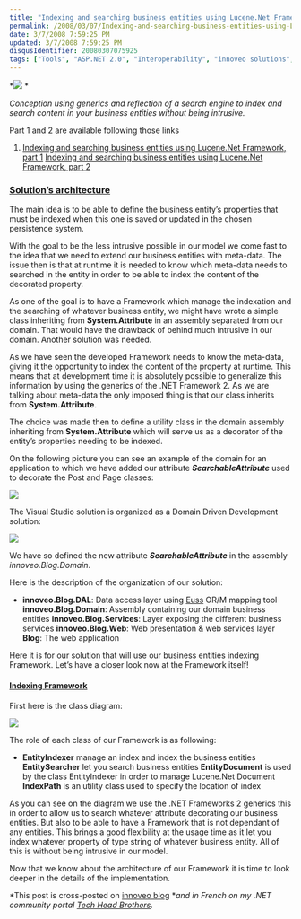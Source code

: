 ```yaml
---
title: "Indexing and searching business entities using Lucene.Net Framework, part 3"
permalink: /2008/03/07/Indexing-and-searching-business-entities-using-LuceneNet-Framework-part-3/
date: 3/7/2008 7:59:25 PM
updated: 3/7/2008 7:59:25 PM
disqusIdentifier: 20080307075925
tags: ["Tools", "ASP.NET 2.0", "Interoperability", "innoveo solutions", "C#", "Architecture", "Generics", "Reflection"]
---
```

*![](http://farm3.static.flickr.com/2032/2105387404_33d2e9ed92_o.gif) *

*Conception using generics and reflection of a search engine to index and search content in your business entities without being intrusive.*
<!-- more -->

Part 1 and 2 are available following those links

1.  [Indexing and searching business entities using Lucene.Net Framework, part 1](http://weblogs.asp.net/lkempe/archive/2007/11/16/indexing-and-searching-business-entities-using-lucene-net-framework-part-1.aspx)  [Indexing and searching business entities using Lucene.Net Framework, part 2](http://weblogs.asp.net/lkempe/archive/2008/03/07/indexing-and-searching-business-entities-using-lucene-net-framework-part-2.aspx)  

### [Solution’s architecture]()

The main idea is to be able to define the business entity’s properties that must be indexed when this one is saved or updated in the chosen persistence system.

With the goal to be the less intrusive possible in our model we come fast to the idea that we need to extend our business entities with meta-data. The issue then is that at runtime it is needed to know which meta-data needs to searched in the entity in order to be able to index the content of the decorated property. 

As one of the goal is to have a Framework which manage the indexation and the searching of whatever business entity, we might have wrote a simple class inheriting from **System.Attribute** in an assembly separated from our domain. That would have the drawback of behind much intrusive in our domain. Another solution was needed.

As we have seen the developed Framework needs to know the meta-data, giving it the opportunity to index the content of the property at runtime. This means that at development time it is absolutely possible to generalize this information by using the generics of the .NET Framework 2. As we are talking about meta-data the only imposed thing is that our class inherits from **System.Attribute**.

The choice was made then to define a utility class in the domain assembly inheriting from **System.Attribute** which will serve us as a decorator of the entity’s properties needing to be indexed.

On the following picture you can see an example of the domain for an application to which we have added our attribute ***SearchableAttribute*** used to decorate the Post and Page classes:

![](http://farm3.static.flickr.com/2178/2316520178_1bd4bce729_o_d.jpg) 

The Visual Studio solution is organized as a Domain Driven Development solution:

![](http://farm3.static.flickr.com/2334/2316520202_3f74d3c57a_o_d.jpg) 

We have so defined the new attribute ***SearchableAttribute*** in the assembly *innoveo.Blog.Domain*.

Here is the description of the organization of our solution:

*   **innoveo.Blog.DAL**: Data access layer using [Euss](http://euss.evaluant.com/) OR/M mapping tool  **innoveo.Blog.Domain**: Assembly containing our domain business entities  **innoveo.Blog.Services**: Layer exposing the different business services  **innoveo.Blog.Web**: Web presentation & web services layer  **Blog**: The web application  

Here it is for our solution that will use our business entities indexing Framework. Let’s have a closer look now at the Framework itself!

#### [Indexing Framework]()

First here is the class diagram:

![](http://farm4.static.flickr.com/3051/2315711785_f322531748_o_d.jpg) 

The role of each class of our Framework is as following:  

*   **EntityIndexer** manage an index and index the business entities  **EntitySearcher** let you search business entities  **EntityDocument** is used by the class EntityIndexer in order to manage Lucene.Net Document  **IndexPath** is an utility class used to specify the location of index 

As you can see on the diagram we use the .NET Frameworks 2 generics this in order to allow us to search whatever attribute decorating our business entities. But also to be able to have a Framework that is not dependant of any entities. This brings a good flexibility at the usage time as it let you index whatever property of type string of whatever business entity. All of this is without being intrusive in our model.  

Now that we know about the architecture of our Framework it is time to look deeper in the details of the implementation.

*This post is cross-posted on [innoveo blog](http://blog.innoveo.com/archive.aspx/2008/3/7/indexing-and-searching-business-entities-using-lucene-net-framework-part-3) **and in French on my .NET community portal *[*Tech Head Brothers*](http://www.techheadbrothers.com/Articles.aspx/indexer-rechercher-entites-metier-aide-framework-lucene-net)*.*
